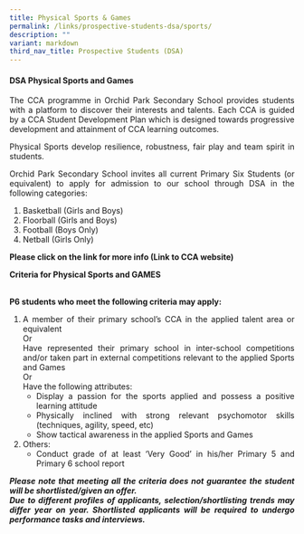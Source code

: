 ```yaml
---
title: Physical Sports & Games
permalink: /links/prospective-students-dsa/sports/
description: ""
variant: markdown
third_nav_title: Prospective Students (DSA)
---
```

<div align="justify">

<h4>DSA Physical Sports and Games</h4>

<p>The CCA programme in Orchid Park Secondary School provides students with a platform to discover their interests and talents. Each CCA is guided by a CCA Student Development Plan which is designed towards progressive development and attainment of CCA learning outcomes.</p>

<p>Physical Sports develop resilience, robustness, fair play and team spirit in students.</p>

<p>Orchid Park Secondary School invites all current Primary Six Students (or equivalent) to apply for admission to our school through DSA in the following categories:</p>

<ol><li>Basketball (Girls and Boys)
</li><li>Floorball (Girls and Boys)
</li><li>Football (Boys Only)
</li><li>Netball (Girls Only)</li></ol>

<p><strong>Please click on the link for more info (Link to CCA website)</strong></p>

<strong>Criteria for Physical Sports and GAMES

<br>P6 students who meet the following criteria may apply:</strong>

<ol><li>A member of their primary school’s CCA in the applied talent area or equivalent<br>Or<br>Have represented their primary school in inter-school competitions and/or taken part in external competitions relevant to the applied Sports and Games<br>Or<br>Have the following attributes:
<ul><li>Display a passion for the sports applied and possess a positive learning attitude
</li><li>Physically inclined with strong relevant psychomotor skills (techniques, agility, speed, etc)
</li><li>Show tactical awareness in the applied Sports and Games</li></ul>
</li><li>Others:
	<ul><li>Conduct grade of at least ‘Very Good’ in his/her Primary 5 and Primary 6 school report</li></ul></li></ol>

<p><strong><em>Please note that meeting all the criteria does not guarantee the student will be shortlisted/given an offer.<br>Due to different profiles of applicants, selection/shortlisting trends may differ year on year. Shortlisted applicants will be required to undergo performance tasks and interviews.</em></strong></p>
	
</div>